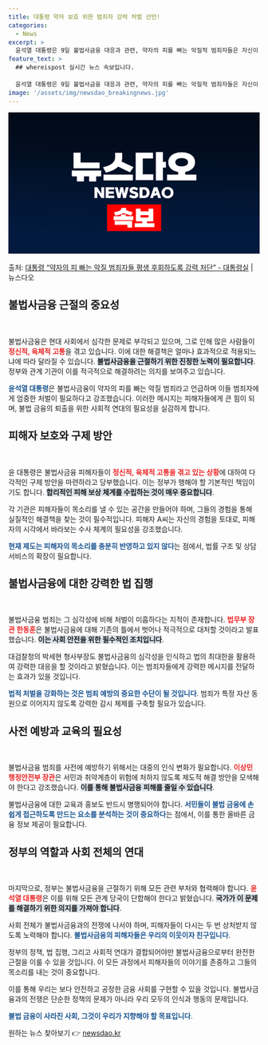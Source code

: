 ```yaml
---
title: 대통령 약자 보호 위한 범죄자 강력 처벌 선언!
categories:
  - News
excerpt: >
  윤석열 대통령은 9일 불법사금융 대응과 관련, 약자의 피를 빠는 악질적 범죄자들은 자신이 저지른 죄를 평생 …
feature_text: >
  ## whereispost 실시간 뉴스 속보입니다.

  윤석열 대통령은 9일 불법사금융 대응과 관련, 약자의 피를 빠는 악질적 범죄자들은 자신이 저지른 죄를 평생 …
image: '/assets/img/newsdao_breakingnews.jpg'
---
```


![뉴스다오 속보](/assets/img/newsdao_breakingnews.jpg)

<p>출처: <a href="https://newsdao.kr/2474" rel="dofollow">대통령 “약자의 피 빠는 악질 범죄자들 평생 후회하도록 강력 처단” - 대통령실</a> | 뉴스다오</p>

<h2 data-ke-size="size26">불법사금융 근절의 중요성</h2>

<p data-ke-size="size16">&nbsp;</p>

불법사금융은 현대 사회에서 심각한 문제로 부각되고 있으며, 그로 인해 많은 사람들이 <b><span style="color: #ee2323;">정신적, 육체적 고통</span></b>을 겪고 있습니다. 이에 대한 해결책은 얼마나 효과적으로 적용되느냐에 따라 달라질 수 있습니다. <b><span style="background-color: #21538527;">불법사금융을 근절하기 위한 진정한 노력이 필요합니다</span></b>. 정부와 관계 기관이 이를 적극적으로 해결하려는 의지를 보여주고 있습니다. 

<b><span style="color: #1a5490;">윤석열 대통령</span></b>은 불법사금융이 약자의 피를 빠는 악질 범죄라고 언급하며 이들 범죄자에게 엄중한 처벌이 필요하다고 강조했습니다. 이러한 메시지는 피해자들에게 큰 힘이 되며, 불법 금융의 퇴출을 위한 사회적 연대의 필요성을 실감하게 합니다.

<h2 data-ke-size="size26">피해자 보호와 구제 방안</h2>

<p data-ke-size="size16">&nbsp;</p>

윤 대통령은 불법사금융 피해자들이 <b><span style="color: #ee2323;">정신적, 육체적 고통을 겪고 있는 상황</span></b>에 대하여 다각적인 구제 방안을 마련하라고 당부했습니다. 이는 정부가 행해야 할 기본적인 책임이기도 합니다. <b><span style="background-color: #21538527;">합리적인 피해 보상 체계를 수립하는 것이 매우 중요합니다</span></b>.

각 기관은 피해자들이 목소리를 낼 수 있는 공간을 만들어야 하며, 그들의 경험을 통해 실질적인 해결책을 찾는 것이 필수적입니다. 피해자 A씨는 자신의 경험을 토대로, 피해자의 시각에서 바라보는 수사 체계의 필요성을 강조했습니다. 

<b><span style="color: #1a5490;">현재 제도는 피해자의 목소리를 충분히 반영하고 있지 않다</span></b>는 점에서, 법률 구조 및 상담 서비스의 확장이 필요합니다. 

<h2 data-ke-size="size26">불법사금융에 대한 강력한 법 집행</h2>

<p data-ke-size="size16">&nbsp;</p>

불법사금융 범죄는 그 심각성에 비해 처벌이 미흡하다는 지적이 존재합니다. <b><span style="color: #ee2323;">법무부 장관 한동훈</span></b>은 불법사금융에 대해 기존의 틀에서 벗어나 적극적으로 대처할 것이라고 발표했습니다. <b><span style="background-color: #21538527;">이는 사회 안전을 위한 필수적인 조치입니다</span></b>. 

대검찰청의 박세현 형사부장도 불법사금융의 심각성을 인식하고 법의 최대한을 활용하여 강력한 대응을 할 것이라고 밝혔습니다. 이는 범죄자들에게 강력한 메시지를 전달하는 효과가 있을 것입니다.

<b><span style="color: #1a5490;">법적 처벌을 강화하는 것은 범죄 예방의 중요한 수단이 될 것입니다</span></b>. 범죄가 특정 자산 동원으로 이어지지 않도록 강력한 감시 체제를 구축할 필요가 있습니다.

<h2 data-ke-size="size26">사전 예방과 교육의 필요성</h2>

<p data-ke-size="size16">&nbsp;</p>

불법사금융 범죄를 사전에 예방하기 위해서는 대중의 인식 변화가 필요합니다. <b><span style="color: #ee2323;">이상민 행정안전부 장관</span></b>은 서민과 취약계층이 위험에 처하지 않도록 제도적 해결 방안을 모색해야 한다고 강조했습니다. <b><span style="background-color: #21538527;">이를 통해 불법사금융 피해를 줄일 수 있습니다</span></b>. 

불법사금융에 대한 교육과 홍보도 반드시 병행되어야 합니다. <b><span style="color: #1a5490;">서민들이 불법 금융에 손쉽게 접근하도록 만드는 요소를 분석하는 것이 중요하다</span></b>는 점에서, 이를 통한 올바른 금융 정보 제공이 필요합니다.

<h2 data-ke-size="size26">정부의 역할과 사회 전체의 연대</h2>

<p data-ke-size="size16">&nbsp;</p>

마지막으로, 정부는 불법사금융을 근절하기 위해 모든 관련 부처와 협력해야 합니다. <b><span style="color: #ee2323;">윤석열 대통령</span></b>은 이를 위해 모든 관계 당국이 단합해야 한다고 밝혔습니다. <b><span style="background-color: #21538527;">국가가 이 문제를 해결하기 위한 의지를 가져야 합니다</span></b>.

사회 전체가 불법사금융과의 전쟁에 나서야 하며, 피해자들이 다시는 두 번 상처받지 않도록 노력해야 합니다. <b><span style="color: #1a5490;">불법사금융의 피해자들은 우리의 이웃이자 친구입니다</span></b>.

정부의 정책, 법 집행, 그리고 사회적 연대가 결합되어야만 불법사금융으로부터 완전한 근절을 이룰 수 있을 것입니다. 이 모든 과정에서 피해자들의 이야기를 존중하고 그들의 목소리를 내는 것이 중요합니다. 

이를 통해 우리는 보다 안전하고 공정한 금융 사회를 구현할 수 있을 것입니다. 불법사금융과의 전쟁은 단순한 정책의 문제가 아니라 우리 모두의 인식과 행동의 문제입니다. 

<span style="color: #1a5490;"><b>불법 금융이 사라진 사회, 그것이 우리가 지향해야 할 목표입니다</b></span>. 

<p data-ke-size="size16"></p> 

원하는 뉴스 찾아보기 👉 <a href="https://newsdao.kr" rel="dofollow">newsdao.kr</a>


